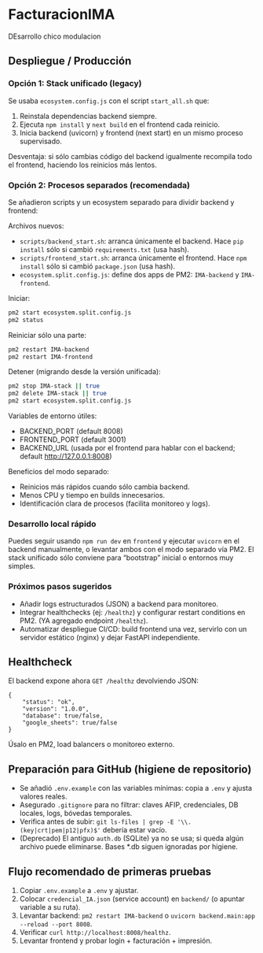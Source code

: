 # FacturacionIMA
DEsarrollo chico modulacion

## Despliegue / Producción

### Opción 1: Stack unificado (legacy)
Se usaba `ecosystem.config.js` con el script `start_all.sh` que:
1. Reinstala dependencias backend siempre.
2. Ejecuta `npm install` y `next build` en el frontend cada reinicio.
3. Inicia backend (uvicorn) y frontend (next start) en un mismo proceso supervisado.

Desventaja: si sólo cambias código del backend igualmente recompila todo el frontend, haciendo los reinicios más lentos.

### Opción 2: Procesos separados (recomendada)
Se añadieron scripts y un ecosystem separado para dividir backend y frontend:

Archivos nuevos:
- `scripts/backend_start.sh`: arranca únicamente el backend. Hace `pip install` sólo si cambió `requirements.txt` (usa hash).
- `scripts/frontend_start.sh`: arranca únicamente el frontend. Hace `npm install` sólo si cambió `package.json` (usa hash).
- `ecosystem.split.config.js`: define dos apps de PM2: `IMA-backend` y `IMA-frontend`.

Iniciar:
```bash
pm2 start ecosystem.split.config.js
pm2 status
```

Reiniciar sólo una parte:
```bash
pm2 restart IMA-backend
pm2 restart IMA-frontend
```

Detener (migrando desde la versión unificada):
```bash
pm2 stop IMA-stack || true
pm2 delete IMA-stack || true
pm2 start ecosystem.split.config.js
```

Variables de entorno útiles:
- BACKEND_PORT (default 8008)
- FRONTEND_PORT (default 3001)
- BACKEND_URL (usada por el frontend para hablar con el backend; default http://127.0.0.1:8008)

Beneficios del modo separado:
- Reinicios más rápidos cuando sólo cambia backend.
- Menos CPU y tiempo en builds innecesarios.
- Identificación clara de procesos (facilita monitoreo y logs).

### Desarrollo local rápido
Puedes seguir usando `npm run dev` en `frontend` y ejecutar `uvicorn` en el backend manualmente, o levantar ambos con el modo separado vía PM2. El stack unificado sólo conviene para “bootstrap” inicial o entornos muy simples.

### Próximos pasos sugeridos
- Añadir logs estructurados (JSON) a backend para monitoreo.
- Integrar healthchecks (ej: `/healthz`) y configurar restart conditions en PM2. (YA agregado endpoint `/healthz`).
- Automatizar despliegue CI/CD: build frontend una vez, servirlo con un servidor estático (nginx) y dejar FastAPI independiente.

## Healthcheck
El backend expone ahora `GET /healthz` devolviendo JSON:
```
{
	"status": "ok",
	"version": "1.0.0",
	"database": true/false,
	"google_sheets": true/false
}
```
Úsalo en PM2, load balancers o monitoreo externo.

## Preparación para GitHub (higiene de repositorio)
- Se añadió `.env.example` con las variables mínimas: copia a `.env` y ajusta valores reales.
- Asegurado `.gitignore` para no filtrar: claves AFIP, credenciales, DB locales, logs, bóvedas temporales.
- Verifica antes de subir: `git ls-files | grep -E '\\.(key|crt|pem|p12|pfx)$'` debería estar vacío.
- (Deprecado) El antiguo `auth.db` (SQLite) ya no se usa; si queda algún archivo puede eliminarse. Bases *.db siguen ignoradas por higiene.

## Flujo recomendado de primeras pruebas
1. Copiar `.env.example` a `.env` y ajustar.
2. Colocar `credencial_IA.json` (service account) en `backend/` (o apuntar variable a su ruta).
3. Levantar backend: `pm2 restart IMA-backend` o `uvicorn backend.main:app --reload --port 8008`.
4. Verificar `curl http://localhost:8008/healthz`.
5. Levantar frontend y probar login + facturación + impresión.


